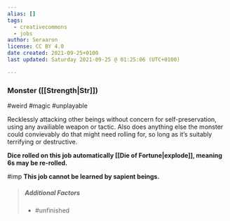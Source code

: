 ```yaml
---
alias: []
tags:
  - creativecommons
  - jobs
author: Seraaron
license: CC BY 4.0
date created: 2021-09-25+0100
last updated: Saturday 2021-09-25 @ 01:25:06 (UTC+0100)

---
```


### Monster ([[Strength|Str]])

#weird #magic #unplayable 

Recklessly attacking other beings without concern for self-preservation, using any availiable weapon or tactic. Also does anything else the monster could convievably do that might need rolling for, so long as it’s suitably terrifying or destructive.

**Dice rolled on this job automatically [[Die of Fortune|explode]], meaning 6s may be re-rolled.**

#imp **This job cannot be learned by sapient beings.**

> ##### Additional Factors
>
> -   #unfinished
